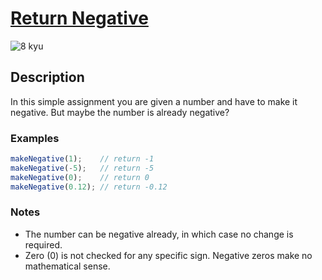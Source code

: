 # [Return Negative](https://www.codewars.com/kata/55685cd7ad70877c23000102)

![8 kyu](https://img.shields.io/badge/8-kyu-white?style=for-the-badge&labelColor=white&color=%23212121)

## Description

In this simple assignment you are given a number and have to make it negative. But maybe the number is already negative?

### Examples

``` javascript
makeNegative(1);    // return -1
makeNegative(-5);   // return -5
makeNegative(0);    // return 0
makeNegative(0.12); // return -0.12
```

### Notes

- The number can be negative already, in which case no change is required.
- Zero (0) is not checked for any specific sign. Negative zeros make no mathematical sense.
